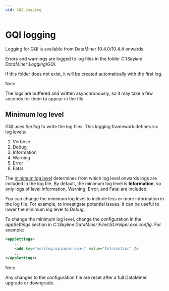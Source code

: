 ```yaml
---
uid: GQI_Logging
---
```


# GQI logging

Logging for GQI is available from DataMiner 10.4.0/10.4.4 onwards.<!-- RN 38870 -->

Errors and warnings are logged to log files in the folder *C:\Skyline DataMiner\Logging\GQI*.

If this folder does not exist, it will be created automatically with the first log.

> [!NOTE]
> The logs are buffered and written asynchronously, so it may take a few seconds for them to appear in the file.

## Minimum log level

GQI uses *Serilog* to write the log files. This logging framework defines six log levels:

1. Verbose
1. Debug
1. Information
1. Warning
1. Error
1. Fatal

The [minimum log level](https://github.com/serilog/serilog/wiki/Configuration-Basics#minimum-level) determines from which log level onwards logs are included in the log file. By default, the minimum log level is **Information**, so only logs of level Information, Warning, Error, and Fatal are included.

You can change the minimum log level to include less or more information in the log file. For example, to investigate potential issues, it can be useful to lower the minimum log level to *Debug*.

To change the minimum log level, change the configuration in the *appSettings* section in *C:\Skyline DataMiner\Files\SLHelper.exe.config*. For example:

```xml
<appSettings>
    ...
    <add key="serilog:minimum-level" value="Information" />
    ...
</appSettings>
```

> [!NOTE]
> Any changes to the configuration file are reset after a full DataMiner upgrade or downgrade.
